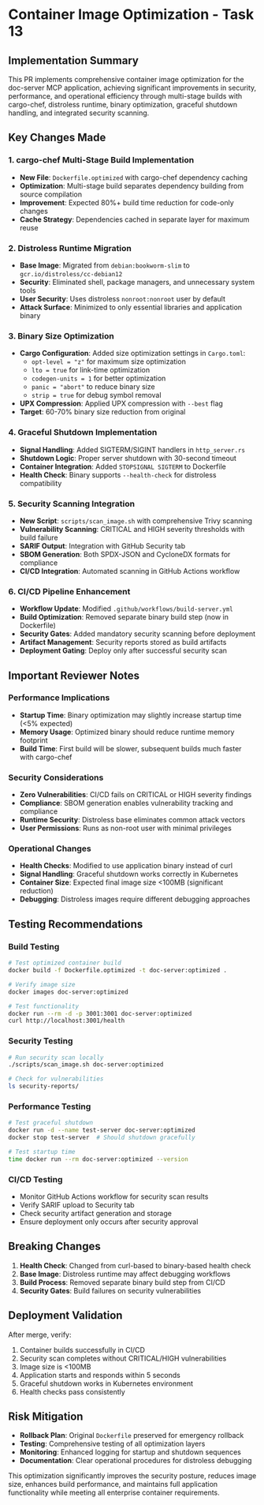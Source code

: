 # Container Image Optimization - Task 13

## Implementation Summary

This PR implements comprehensive container image optimization for the doc-server MCP application, achieving significant improvements in security, performance, and operational efficiency through multi-stage builds with cargo-chef, distroless runtime, binary optimization, graceful shutdown handling, and integrated security scanning.

## Key Changes Made

### 1. cargo-chef Multi-Stage Build Implementation
- **New File**: `Dockerfile.optimized` with cargo-chef dependency caching
- **Optimization**: Multi-stage build separates dependency building from source compilation
- **Improvement**: Expected 80%+ build time reduction for code-only changes
- **Cache Strategy**: Dependencies cached in separate layer for maximum reuse

### 2. Distroless Runtime Migration  
- **Base Image**: Migrated from `debian:bookworm-slim` to `gcr.io/distroless/cc-debian12`
- **Security**: Eliminated shell, package managers, and unnecessary system tools
- **User Security**: Uses distroless `nonroot:nonroot` user by default
- **Attack Surface**: Minimized to only essential libraries and application binary

### 3. Binary Size Optimization
- **Cargo Configuration**: Added size optimization settings in `Cargo.toml`:
  - `opt-level = "z"` for maximum size optimization
  - `lto = true` for link-time optimization  
  - `codegen-units = 1` for better optimization
  - `panic = "abort"` to reduce binary size
  - `strip = true` for debug symbol removal
- **UPX Compression**: Applied UPX compression with `--best` flag
- **Target**: 60-70% binary size reduction from original

### 4. Graceful Shutdown Implementation
- **Signal Handling**: Added SIGTERM/SIGINT handlers in `http_server.rs`
- **Shutdown Logic**: Proper server shutdown with 30-second timeout
- **Container Integration**: Added `STOPSIGNAL SIGTERM` to Dockerfile
- **Health Check**: Binary supports `--health-check` for distroless compatibility

### 5. Security Scanning Integration
- **New Script**: `scripts/scan_image.sh` with comprehensive Trivy scanning
- **Vulnerability Scanning**: CRITICAL and HIGH severity thresholds with build failure
- **SARIF Output**: Integration with GitHub Security tab
- **SBOM Generation**: Both SPDX-JSON and CycloneDX formats for compliance
- **CI/CD Integration**: Automated scanning in GitHub Actions workflow

### 6. CI/CD Pipeline Enhancement
- **Workflow Update**: Modified `.github/workflows/build-server.yml` 
- **Build Optimization**: Removed separate binary build step (now in Dockerfile)
- **Security Gates**: Added mandatory security scanning before deployment
- **Artifact Management**: Security reports stored as build artifacts
- **Deployment Gating**: Deploy only after successful security scan

## Important Reviewer Notes

### Performance Implications
- **Startup Time**: Binary optimization may slightly increase startup time (<5% expected)
- **Memory Usage**: Optimized binary should reduce runtime memory footprint
- **Build Time**: First build will be slower, subsequent builds much faster with cargo-chef

### Security Considerations
- **Zero Vulnerabilities**: CI/CD fails on CRITICAL or HIGH severity findings
- **Compliance**: SBOM generation enables vulnerability tracking and compliance
- **Runtime Security**: Distroless base eliminates common attack vectors
- **User Permissions**: Runs as non-root user with minimal privileges

### Operational Changes
- **Health Checks**: Modified to use application binary instead of curl
- **Signal Handling**: Graceful shutdown works correctly in Kubernetes
- **Container Size**: Expected final image size <100MB (significant reduction)
- **Debugging**: Distroless images require different debugging approaches

## Testing Recommendations

### Build Testing
```bash
# Test optimized container build
docker build -f Dockerfile.optimized -t doc-server:optimized .

# Verify image size
docker images doc-server:optimized

# Test functionality
docker run --rm -d -p 3001:3001 doc-server:optimized
curl http://localhost:3001/health
```

### Security Testing  
```bash
# Run security scan locally
./scripts/scan_image.sh doc-server:optimized

# Check for vulnerabilities
ls security-reports/
```

### Performance Testing
```bash
# Test graceful shutdown
docker run -d --name test-server doc-server:optimized
docker stop test-server  # Should shutdown gracefully

# Test startup time
time docker run --rm doc-server:optimized --version
```

### CI/CD Testing
- Monitor GitHub Actions workflow for security scan results
- Verify SARIF upload to Security tab  
- Check security artifact generation and storage
- Ensure deployment only occurs after security approval

## Breaking Changes

1. **Health Check**: Changed from curl-based to binary-based health check
2. **Base Image**: Distroless runtime may affect debugging workflows  
3. **Build Process**: Removed separate binary build step from CI/CD
4. **Security Gates**: Build failures on security vulnerabilities

## Deployment Validation

After merge, verify:
1. Container builds successfully in CI/CD
2. Security scan completes without CRITICAL/HIGH vulnerabilities  
3. Image size is <100MB
4. Application starts and responds within 5 seconds
5. Graceful shutdown works in Kubernetes environment
6. Health checks pass consistently

## Risk Mitigation

- **Rollback Plan**: Original `Dockerfile` preserved for emergency rollback
- **Testing**: Comprehensive testing of all optimization layers
- **Monitoring**: Enhanced logging for startup and shutdown sequences
- **Documentation**: Clear operational procedures for distroless debugging

This optimization significantly improves the security posture, reduces image size, enhances build performance, and maintains full application functionality while meeting all enterprise container requirements.